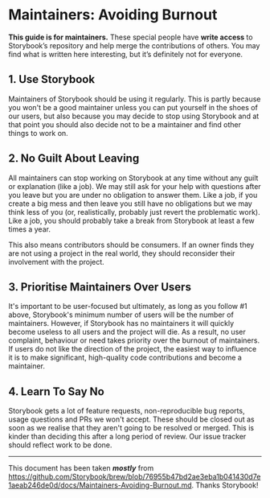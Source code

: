 # Maintainers: Avoiding Burnout

**This guide is for maintainers.** These special people have **write
access** to Storybook’s repository and help merge the contributions of
others. You may find what is written here interesting, but it’s
definitely not for everyone.

## 1. Use Storybook

Maintainers of Storybook should be using it regularly. This is partly because
you won't be a good maintainer unless you can put yourself in the shoes of our
users, but also because you may decide to stop using Storybook and at that point
you should also decide not to be a maintainer and find other things to work on.

## 2. No Guilt About Leaving

All maintainers can stop working on Storybook at any time without any guilt or
explanation (like a job). We may still ask for your help with questions after
you leave but you are under no obligation to answer them. Like a job, if you
create a big mess and then leave you still have no obligations but we may think
less of you (or, realistically, probably just revert the problematic work).
Like a job, you should probably take a break from Storybook at least a few times
a year.

This also means contributors should be consumers. If an owner finds they are
not using a project in the real world, they should reconsider their involvement
with the project.

## 3. Prioritise Maintainers Over Users

It's important to be user-focused but ultimately, as long as you follow #1
above, Storybook's minimum number of users will be the number of maintainers.
However, if Storybook has no maintainers it will quickly become useless to all
users and the project will die. As a result, no user complaint, behaviour or
need takes priority over the burnout of maintainers. If users do not like the
direction of the project, the easiest way to influence it is to make
significant, high-quality code contributions and become a maintainer.

## 4. Learn To Say No

Storybook gets a lot of feature requests, non-reproducible bug reports, usage
questions and PRs we won't accept. These should be closed out as soon as we
realise that they aren't going to be resolved or merged. This is kinder than
deciding this after a long period of review. Our issue tracker should reflect
work to be done.

* * *

This document has been taken **_mostly_** from <https://github.com/Storybook/brew/blob/76955b47bd2ae3eba1b041430d7e1aeab246de0d/docs/Maintainers-Avoiding-Burnout.md>.  Thanks Storybook!
